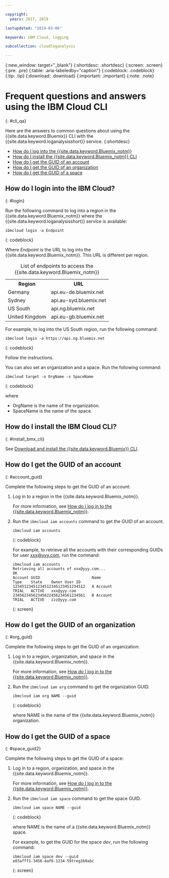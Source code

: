 ```yaml
---

copyright:
  years: 2017, 2019

lastupdated: "2019-03-06"

keywords: IBM Cloud, logging

subcollection: cloudloganalysis

---
```


{:new_window: target="_blank"}
{:shortdesc: .shortdesc}
{:screen: .screen}
{:pre: .pre}
{:table: .aria-labeledby="caption"}
{:codeblock: .codeblock}
{:tip: .tip}
{:download: .download}
{:important: .important}
{:note: .note}


# Frequent questions and answers using the IBM Cloud CLI
{: #cli_qa}

Here are the answers to common questions about using the {{site.data.keyword.Bluemix}} CLI with the {{site.data.keyword.loganalysisshort}} service. 
{:shortdesc}

* [How do I log into the {{site.data.keyword.Bluemix_notm}}](/docs/services/CloudLogAnalysis/qa/cli_qa.html#login)
* [How do I install the {{site.data.keyword.Bluemix_notm}} CLI](/docs/services/CloudLogAnalysis/qa/cli_qa.html#install_bmx_cli)
* [How do I get the GUID of an account](/docs/services/CloudLogAnalysis/qa/cli_qa.html#account_guid)
* [How do I get the GUID of an organization](/docs/services/CloudLogAnalysis/qa/cli_qa.html#org_guid)
* [How do I get the GUID of a space](/docs/services/CloudLogAnalysis/qa/cli_qa.html#space_guid)

## How do I login into the IBM Cloud?
{: #login}

Run the following command to log into a region in the {{site.data.keyword.Bluemix_notm}} where the {{site.data.keyword.loganalysisshort}} service is available:

```
ibmcloud login -a Endpoint
```
{: codeblock}
	
Where *Endpoint* is the URL to log into the {{site.data.keyword.Bluemix_notm}}. This URL is different per region.
	
<table>
    <caption>List of endpoints to access the {{site.data.keyword.Bluemix_notm}}</caption>
	<tr>
	  <th>Region</th>
	  <th>URL</th>
	</tr>
	<tr>
	  <td>Germany</td>
	  <td>api.eu-de.bluemix.net</td>
	</tr>
	<tr>
	  <td>Sydney</td>
	  <td>api.au-syd.bluemix.net</td>
	</tr>
	<tr>
	  <td>US South</td>
	  <td>api.ng.bluemix.net</td>
	</tr>
	<tr>
	  <td>United Kingdom</td>
	  <td>api.eu-gb.bluemix.net</td>
	</tr>
</table>

For example, to log into the US South region, run the following command:
	
```
ibmcloud login -a https://api.ng.bluemix.net
```
{: codeblock}

Follow the instructions. 

You can also set an organization and a space. Run the following command:

```
ibmcloud target -o OrgName -s SpaceName
```
{: codeblock}

where

* OrgName is the name of the organization.
* SpaceName is the name of the space.

	
	
## How do I install the IBM Cloud CLI?
{: #install_bmx_cli}

See [Download and install the {{site.data.keyword.Bluemix}} CLI](/docs/cli/index.html#overview).



## How do I get the GUID of an account
{: #account_guid}
	
Complete the following steps to get the GUID of an account:
	
1. Log in to a region in the {{site.data.keyword.Bluemix_notm}}. 

    For more information, see [How do I log in to the {{site.data.keyword.Bluemix_notm}}](/docs/services/CloudLogAnalysis/qa/cli_qa.html#login).
	
2. Run the `ibmcloud iam accounts` command to get the GUID of an account.

    ```
	ibmcloud iam accounts
	```
	{: codeblock} 
	
	For example, to retrieve all the accounts with their corresponding GUIDs for user xxx@yyy.com, run the command:
	
	```
	ibmcloud iam accounts
	Retrieving all accounts of xxx@yyy.com...
    OK
    Account GUID                       Name                               Type    State    Owner User ID   
    12345123451234512345123451234512   A Account                          TRIAL   ACTIVE   xxx@yyy.com   
    23456234562345622456234561234561   B Account                          TRIAL   ACTIVE   zzz@yyy.com   
	```
	{: screen}

	
## How do I get the GUID of an organization
{: #org_guid}

Complete the following steps to get the GUID of an organization:
	
1. Log in to a region, organization, and space in the {{site.data.keyword.Bluemix_notm}}. 

    For more information, see [How do I log in to the {{site.data.keyword.Bluemix_notm}}](/docs/services/CloudLogAnalysis/qa/cli_qa.html#login).

2. Run the `ibmcloud iam org` command to get the organization GUID. 

    ```
    ibmcloud iam org NAME --guid
    ```
    {: codeblock}
	
    where NAME is the name of the {{site.data.keyword.Bluemix_notm}} organization.        
		
		
		
## How do I get the GUID of a space
{: #space_guid2}
	
Complete the following steps to get the GUID of a space:
	
1. Log in to a region, organization, and space in the {{site.data.keyword.Bluemix_notm}}. 

    For more information, see [How do I log in to the {{site.data.keyword.Bluemix_notm}}](/docs/services/CloudLogAnalysis/qa/cli_qa.html#login).
	
2. Run the `ibmcloud iam space` command to get the space GUID. 

    ```
    ibmcloud iam space NAME --guid
    ```
    {: codeblock}
	
    where NAME is the name of a {{site.data.keyword.Bluemix_notm}} space. 
	
    For example, to get the GUID for the space *dev*, run the following command:
	
    ```
    ibmcloud iam space dev --guid
    e03afff1-3456-4af6-1234-59treg1b0abc
    ```
    {: screen}




		
		